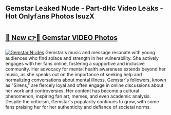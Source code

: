 ## Gemstar Le𝚊ked N𝚞de - Part-dHc Video Le𝚊ks - Hot Onlyf𝚊ns Photos IsuzX

# <h2><a href="http://ab97393.deff.icu/?id=Gemstar">🔗 New 👉🔴 Gemstar VIDEO Photos</a></h2>

[![Gemstar N𝚞des](https://i.imgur.com/rIISA9y.gif)](http://ab97393.deff.icu/?id=Gemstar)
Gemstar's music and message resonate with young audiences who find solace and strength in her vulnerability. She actively engages with her fans online, fostering a supportive and inclusive community. Her advocacy for mental health awareness extends beyond her music, as she speaks out on the importance of seeking help and normalizing conversations about mental illness. Gemstar's followers, known as "Sirens," are fiercely loyal and often engage in online discussions about her work and controversies. Her content has become a cultural phenomenon, inspiring fan art, memes, and even academic analysis. Despite the criticism, Gemstar's popularity continues to grow, with some fans praising her for her authenticity and defiance of societal norms.
